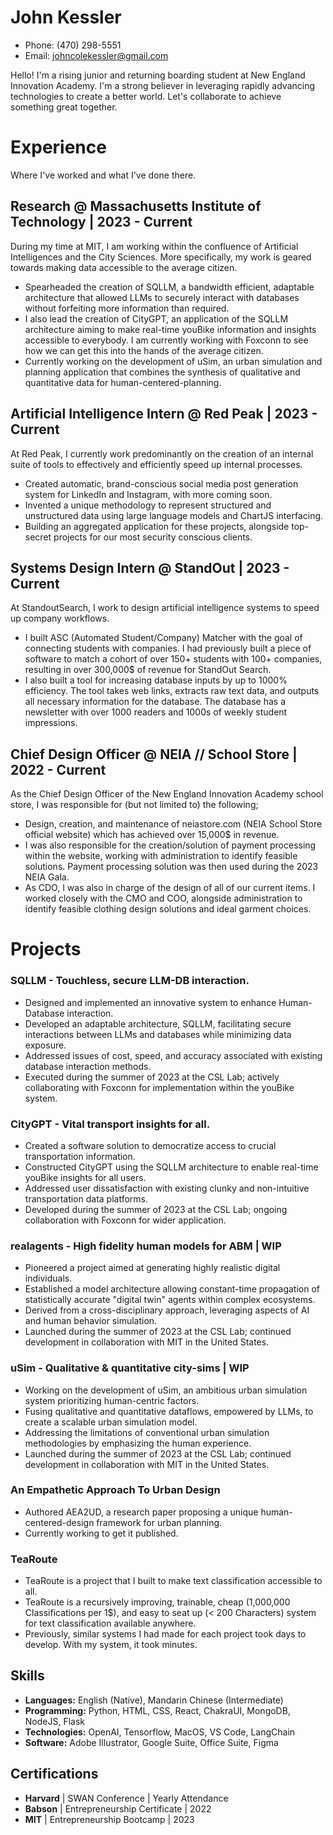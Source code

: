 # John Kessler
- Phone: (470) 298-5551
- Email: johncolekessler@gmail.com

Hello! I'm a rising junior and returning boarding student at New England Innovation Academy. I'm a strong believer in leveraging rapidly advancing technologies to create a better world. Let's collaborate to achieve something great together.

# Experience
Where I've worked and what I've done there.
## Research @ Massachusetts Institute of Technology | 2023 - Current
During my time at MIT, I am working within the confluence of Artificial Intelligences and the City Sciences. More specifically, my work is geared towards making data accessible to the average citizen.
- Spearheaded the creation of SQLLM, a bandwidth efficient, adaptable architecture that allowed LLMs to securely interact with databases without forfeiting more information than required.
- I also lead the creation of CityGPT, an application of the SQLLM architecture aiming to make real-time youBike information and insights accessible to everybody. I am currently working with Foxconn to see how we can get this into the hands of the average citizen.
- Currently working on the development of uSim, an urban simulation and planning application that combines the synthesis of qualitative and quantitative data for human-centered-planning.

## Artificial Intelligence Intern @ Red Peak | 2023 - Current
At Red Peak, I currently work predominantly on the creation of an internal suite of tools to effectively and efficiently speed up internal processes.
- Created automatic, brand-conscious social media post generation system for LinkedIn and Instagram, with more coming soon.
- Invented a unique methodology to represent structured and unstructured data using large language models and ChartJS interfacing.
- Building an aggregated application for these projects, alongside top-secret projects for our most security conscious clients.

## Systems Design Intern @ StandOut | 2023 - Current
At StandoutSearch, I work to design artificial intelligence systems to speed up company workflows. 
- I built ASC (Automated Student/Company) Matcher with the goal of connecting students with companies. I had previously built a piece of software to match a cohort of over 150+ students with 100+ companies, resulting in over 300,000$ of revenue for StandOut Search.
- I also built a tool for increasing database inputs by up to 1000% efficiency. The tool takes web links, extracts raw text data, and outputs all necessary information for the database. The database has a newsletter with over 1000 readers and 1000s of weekly student impressions.

## Chief Design Officer @ NEIA // School Store | 2022 - Current
As the Chief Design Officer of the New England Innovation Academy school store, I was responsible for (but not limited to) the following;
- Design, creation, and maintenance of neiastore.com (NEIA School Store official website) which has achieved over 15,000$ in revenue.
- I was also responsible for the creation/solution of payment processing within the website, working with administration to identify feasible solutions. Payment processing solution was then used during the 2023 NEIA Gala.
- As CDO, I was also in charge of the design of all of our current items. I worked closely with the CMO and COO, alongside administration to identify feasible clothing design solutions and ideal garment choices.

# Projects

### SQLLM - Touchless, secure LLM-DB interaction.

- Designed and implemented an innovative system to enhance Human-Database interaction.
- Developed an adaptable architecture, SQLLM, facilitating secure interactions between LLMs and databases while minimizing data exposure.
- Addressed issues of cost, speed, and accuracy associated with existing database interaction methods.
- Executed during the summer of 2023 at the CSL Lab; actively collaborating with Foxconn for implementation within the youBike system.

### CityGPT - Vital transport insights for all.

- Created a software solution to democratize access to crucial transportation information.
- Constructed CityGPT using the SQLLM architecture to enable real-time youBike insights for all users.
- Addressed user dissatisfaction with existing clunky and non-intuitive transportation data platforms.
- Developed during the summer of 2023 at the CSL Lab; ongoing collaboration with Foxconn for wider application.

### realagents - High fidelity human models for ABM | WIP

- Pioneered a project aimed at generating highly realistic digital individuals.
- Established a model architecture allowing constant-time propagation of statistically accurate "digital twin" agents within complex ecosystems.
- Derived from a cross-disciplinary approach, leveraging aspects of AI and human behavior simulation.
- Launched during the summer of 2023 at the CSL Lab; continued development in collaboration with MIT in the United States.

### uSim - Qualitative & quantitative city-sims | WIP

- Working on the development of uSim, an ambitious urban simulation system prioritizing human-centric factors.
- Fusing qualitative and quantitative dataflows, empowered by LLMs, to create a scalable urban simulation model.
- Addressing the limitations of conventional urban simulation methodologies by emphasizing the human experience.
- Launched during the summer of 2023 at the CSL Lab; continued development in collaboration with MIT in the United States.

### An Empathetic Approach To Urban Design

- Authored AEA2UD, a research paper proposing a unique human-centered-design framework for urban planning.
- Currently working to get it published.

### TeaRoute
- TeaRoute is a project that I built to make text classification accessible to all.
- TeaRoute is a recursively improving, trainable, cheap (1,000,000 Classifications per 1$), and easy to seat up (< 200 Characters) system for text classification available anywhere.
- Previously, similar systems I had made for each project took days to develop. With my system, it took minutes.

## Skills

- **Languages:** English (Native), Mandarin Chinese (Intermediate)
- **Programming:** Python, HTML, CSS, React, ChakraUI, MongoDB, NodeJS, Flask
- **Technologies:** OpenAI, Tensorflow, MacOS, VS Code, LangChain
- **Software:** Adobe Illustrator, Google Suite, Office Suite, Figma

## Certifications

- **Harvard** | SWAN Conference | Yearly Attendance
- **Babson** | Entrepreneurship Certificate | 2022
- **MIT** | Entrepreneurship Bootcamp | 2023
